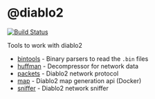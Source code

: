 # @diablo2

[![Build Status](https://github.com/blacha/diablo2/workflows/Build/badge.svg)](https://github.com/blacha/diablo2/actions)

Tools to work with diablo2 

- [bintools](./packages/bintools) - Binary parsers to read the `.bin` files
- [huffman](./packages/huffman) - Decompressor for network data
- [packets](./packages/packets) - Diablo2 network protocol
- [map](./packages/map) - Diablo2 map generation api (Docker)
- [sniffer](./packages/sniffer) - Diablo2 network sniffer

